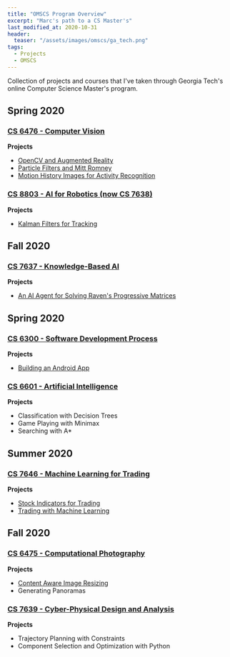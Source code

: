 ```yaml
---
title: "OMSCS Program Overview"
excerpt: "Marc's path to a CS Master's"
last_modified_at: 2020-10-31
header:
  teaser: "/assets/images/omscs/ga_tech.png"
tags: 
  - Projects
  - OMSCS
---
```

Collection of projects and courses that I've taken through Georgia Tech's online Computer Science Master's program.

## Spring 2020
### <a href="https://www.omscs.gatech.edu/cs-6476-computer-vision" target="_blank">**CS 6476 - Computer Vision**</a>

**Projects**
   * <a href="/ar/" target="_blank">OpenCV and Augmented Reality</a>
   * <a href="/tracking/" target="_blank">Particle Filters and Mitt Romney</a>
   *  <a href="/mhi/" target="_blank">Motion History Images for Activity Recognition</a>

### <a href="https://www.omscs.gatech.edu/cs-7638-artificial-intelligence-robotics" target="_blank">**CS 8803 - AI for Robotics (now CS 7638)**</a>

**Projects**
   * <a href="/kalman/" target="_blank">Kalman Filters for Tracking</a>

## Fall 2020
### <a href="https://www.omscs.gatech.edu/cs-7637-knowledge-based-artificial-intelligence-cognitive-systems" target="_blank">**CS 7637 - Knowledge-Based AI**</a>

**Projects**
   * <a href="/kbai/" target="_blank">An AI Agent for Solving Raven's Progressive Matrices</a>

## Spring 2020
### <a href="http://www.omscs.gatech.edu/cs-6300-software-development-process" target="_blank">**CS 6300 - Software Development Process**</a>

**Projects**
   * <a href="/boggle/" target="_blank">Building an Android App</a>

### <a href="https://www.omscs.gatech.edu/cs-7637-knowledge-based-artificial-intelligence-cognitive-systems" target="_blank">**CS 6601 - Artificial Intelligence**</a>

**Projects**
   * Classification with Decision Trees
   * Game Playing with Minimax
   * Searching with A*

## Summer 2020
### <a href="https://www.omscs.gatech.edu/cs-7646-machine-learning-trading" target="_blank">**CS 7646 - Machine Learning for Trading**</a>

**Projects**
* <a href="/indicators/" target="_blank">Stock Indicators for Trading</a>
* <a href="/autotrader/" target="_blank">Trading with Machine Learning</a>

## Fall 2020
### <a href="http://omscs.gatech.edu/cs-6475-computational-photography/" target="_blank">**CS 6475 - Computational Photography**</a>

**Projects**
* <a href="/seamcarving/" target="_blank">Content Aware Image Resizing</a>
* Generating Panoramas

### <a href="https://omscs.gatech.edu/cs-7639-cyber-physical-design-and-analysis" target="_blank">**CS 7639 - Cyber-Physical Design and Analysis**</a>

**Projects**
   * Trajectory Planning with Constraints
   * Component Selection and Optimization with Python


